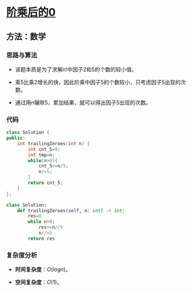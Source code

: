 # [阶乘后的0](https://leetcode-cn.com/problems/factorial-trailing-zeroes/)

## 方法：数学

### 思路与算法

- 该题本质是为了求解$n!$中因子2和5的个数的较小值。

- 乘5比乘2增长的快，因此阶乘中因子5的个数较小，只考虑因子5出现的次数。

- 通过用$n$辗除5，累加结果，就可以得出因子5出现的次数。

### 代码

```c++
class Solution {
public:
    int trailingZeroes(int n) {
        int cnt_5=0;
        int tmp=n;
        while(n>0){
            cnt_5+=n/5;
            n/=5;
        }
        return cnt_5;
    }
};
```

```python
class Solution:
    def trailingZeroes(self, n: int) -> int:
        res=0
        while n>0:
            res+=n//5
            n//=5
        return res
```

### 复杂度分析

- **时间复杂度**：$O(logn)$。

- **空间复杂度**：$O(1)$。
